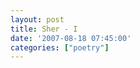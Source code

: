 ```yaml
---
layout: post
title: Sher - I
date: '2007-08-18 07:45:00'
categories: ["poetry"]
---
```


<p><a onblur="try {parent.deselectBloggerImageGracefully();} catch(e) {}" href="http://bp1.blogger.com/_cWdd7TsTIWo/RsajrQzIvJI/AAAAAAAAAEY/wUVNTSB-zls/s1600-h/sher-I.jpg"><img style="display:block; margin:0px auto 10px; text-align:center;cursor:pointer; cursor:hand;" src="http://bp1.blogger.com/_cWdd7TsTIWo/RsajrQzIvJI/AAAAAAAAAEY/wUVNTSB-zls/s320/sher-I.jpg" border="0" alt="" id="BLOGGER_PHOTO_ID_5099943591682817170"/></a></p><div class="blogger-post-footer"><img width="1" height="1" src="https://blogger.googleusercontent.com/tracker/5416117946427095362-7210326911432289481?l=soranthou.blogspot.com" alt=""/></div>
